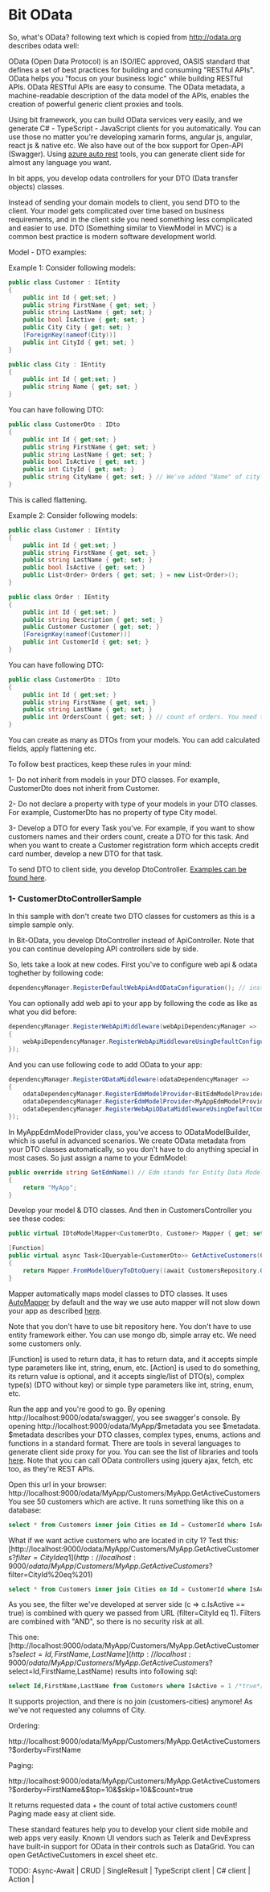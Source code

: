  # Bit OData

So, what's OData? following text which is copied from http://odata.org describes odata well:

OData (Open Data Protocol) is an ISO/IEC approved, OASIS standard that defines a set of best practices for building and consuming "RESTful APIs". OData helps you "focus on your business logic" while building RESTful APIs.
OData RESTful APIs are easy to consume. The OData metadata, a machine-readable description of the data model of the APIs, enables the creation of powerful generic client proxies and tools.

Using bit framework, you can build OData services very easily, and we generate C# - TypeScript - JavaScript clients for you automatically. You can use those no matter you're developing xamarin forms, angular js, angular, react js & native etc. We also have out of the box support for Open-API (Swagger). Using [azure auto rest](https://github.com/Azure/autorest) tools, you can generate client side for almost any language you want.

In bit apps, you develop odata controllers for your DTO (Data transfer objects) classes.

Instead of sending your domain models to client, you send DTO to the client. Your model gets complicated over time based on business requirements, and in the client side you need something less complicated and easier to use. DTO (Something similar to ViewModel in MVC) is a common best practice is modern software development world.

Model - DTO examples:

Example 1: Consider following models:

```csharp
public class Customer : IEntity
{
    public int Id { get;set; }
    public string FirstName { get; set; }
    public string LastName { get; set; }
    public bool IsActive { get; set; }
    public City City { get; set; }
    [ForeignKey(nameof(City))]
    public int CityId { get; set; }
}

public class City : IEntity
{
    public int Id { get;set; }
    public string Name { get; set; }
}
```

You can have following DTO:

```csharp
public class CustomerDto : IDto
{
    public int Id { get;set; }
    public string FirstName { get; set; }
    public string LastName { get; set; }
    public bool IsActive { get; set; }
    public int CityId { get; set; }
    public string CityName { get; set; } // We've added "Name" of city as "CityName" into CustomerDto class.
}
```

This is called flattening.

Example 2: Consider following models:

```csharp
public class Customer : IEntity
{
    public int Id { get;set; }
    public string FirstName { get; set; }
    public string LastName { get; set; }
    public bool IsActive { get; set; }
    public List<Order> Orders { get; set; } = new List<Order>();
}

public class Order : IEntity
{
    public int Id { get;set; }
    public string Description { get; set; }
    public Customer Customer { get; set; }
    [ForeignKey(nameof(Customer))]
    public int CustomerId { get; set; }
}
```

You can have following DTO:

```csharp
public class CustomerDto : IDto
{
    public int Id { get;set; }
    public string FirstName { get; set; }
    public string LastName { get; set; }
    public int OrdersCount { get; set; } // count of orders. You need this in one of your forms for example.
}
```

You can create as many as DTOs from your models. You can add calculated fields, apply flattening etc.

To follow best practices, keep these rules in your mind:

1- Do not inherit from models in your DTO classes. For example, CustomerDto does not inherit from Customer.

2- Do not declare a property with type of your models in your DTO classes. For example, CustomerDto has no property of type City model.

3- Develop a DTO for every Task you've. For example, if you want to show customers names and their orders count, create a DTO for this task. And when you want to create a Customer registration form which accepts credit card number, develop a new DTO for that task.

To send DTO to client side, you develop DtoController. [Examples can be found here](https://github.com/bit-foundation/bit-framework/tree/master/Samples/ODataExamples/).

### 1- CustomerDtoControllerSample

In this sample with don't create two DTO classes for customers as this is a simple sample only.

In Bit-OData, you develop DtoController instead of ApiController. Note that you can continue developing API controllers side by side.

So, lets take a look at new codes. First you've to configure web api & odata toghether by following code:

```csharp
dependencyManager.RegisterDefaultWebApiAndODataConfiguration(); // instead of dependencyManager.RegisterDefaultWebApiConfiguration();
```

You can optionally add web api to your app by following the code as like as what you did before:

```csharp
dependencyManager.RegisterWebApiMiddleware(webApiDependencyManager =>
{
    webApiDependencyManager.RegisterWebApiMiddlewareUsingDefaultConfiguration();
});
```

And you can use following code to add OData to your app:

```csharp
dependencyManager.RegisterODataMiddleware(odataDependencyManager =>
{
    odataDependencyManager.RegisterEdmModelProvider<BitEdmModelProvider>();
    odataDependencyManager.RegisterEdmModelProvider<MyAppEdmModelProvider>();
    odataDependencyManager.RegisterWebApiODataMiddlewareUsingDefaultConfiguration();
});
```

In MyAppEdmModelProvider class, you've access to ODataModelBuilder, which is useful in advanced scenarios. We create OData metadata from your DTO classes automatically, so you don't have to do anything special in most cases. So just assign a name to your EdmModel:

```csharp
public override string GetEdmName() // Edm stands for Entity Data Model.
{
    return "MyApp";
}
```

Develop your model & DTO classes. And then in CustomersController you see these codes:

```csharp
public virtual IDtoModelMapper<CustomerDto, Customer> Mapper { get; set; }

[Function]
public virtual async Task<IQueryable<CustomerDto>> GetActiveCustomers(CancellationToken cancellationToken)
{
    return Mapper.FromModelQueryToDtoQuery((await CustomersRepository.GetAllAsync(cancellationToken)).Where(c => c.IsActive == true));
}
```

Mapper automatically maps model classes to DTO classes. It uses [AutoMapper](http://automapper.org/) by default and the way we use auto mapper will not slow down your app as described [here](https://docs.bit-framework.com/docs/design-backgrounds/why-auto-mapper-has-no-performance-penalty.html).

Note that you don't have to use bit repository here. You don't have to use entity framework either. You can use mongo db, simple array etc. We need some customers only.

[Function] is used to return data, it has to return data, and it accepts simple type parameters like int, string, enum, etc.
[Action] is used to do something, its return value is optional, and it accepts single/list of DTO(s), complex type(s) (DTO without key) or simple type parameters like int, string, enum, etc.

Run the app and you're good to go. By opening http://localhost:9000/odata/swagger/, you see swagger's console. By opening http://localhost:9000/odata/MyApp/$metadata you see $metadata. $metadata describes your DTO classes, complex types, enums, actions and functions in a standard format. There are tools in several languages to generate client side proxy for you. You can see the list of libraries and tools [here](http://www.odata.org/libraries/).
Note that you can call OData controllers using jquery ajax, fetch, etc too, as they're REST APIs.

Open this url in your browser: http://localhost:9000/odata/MyApp/Customers/MyApp.GetActiveCustomers You see 50 customers which are active. It runs something like this on a database:

```sql
select * from Customers inner join Cities on Id = CustomerId where IsActive = 1 /*true*/
```

What if we want active customers who are located in city 1? Test this: [http://localhost:9000/odata/MyApp/Customers/MyApp.GetActiveCustomers?$filter=CityId eq 1](http://localhost:9000/odata/MyApp/Customers/MyApp.GetActiveCustomers?$filter=CityId%20eq%201)

```sql
select * from Customers inner join Cities on Id = CustomerId where IsActive = 1 /*true*/ and CityId = 1
```

As you see, the filter we've developed at server side (c => c.IsActive == true) is combined with query we passed from URL (filter=CityId eq 1). Filters are combined with "AND", so there is no security risk at all.

This one: [http://localhost:9000/odata/MyApp/Customers/MyApp.GetActiveCustomers?$select=Id,FirstName,LastName](http://localhost:9000/odata/MyApp/Customers/MyApp.GetActiveCustomers?$select=Id,FirstName,LastName) results into following sql:

```sql
select Id,FirstName,LastName from Customers where IsActive = 1 /*true*/
```

It supports projection, and there is no join (customers-cities) anymore! As we've not requested any columns of City.

Ordering:

http://localhost:9000/odata/MyApp/Customers/MyApp.GetActiveCustomers?$orderby=FirstName

Paging:

http://localhost:9000/odata/MyApp/Customers/MyApp.GetActiveCustomers?$orderby=FirstName&$top=10&$skip=10&$count=true

It returns requested data + the count of total active customers count! Paging made easy at client side.

These standard features help you to develop your client side mobile and web apps very easily. Known UI vendors such as Telerik and DevExpress have built-in support for OData in their controls such as DataGrid. You can open GetActiveCustomers in excel sheet etc.

TODO: Async-Await | CRUD | SingleResult | TypeScript client | C# client | Action |
